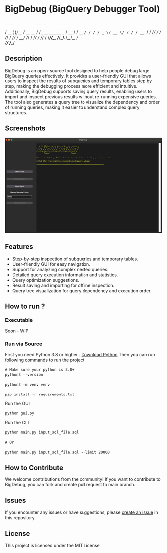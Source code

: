 # BigDebug (BigQuery Debugger Tool)

    ____  _       ____       __               
   / __ )(_)___ _/ __ \___  / /_  __  ______ _
  / __  / / __ `/ / / / _ \/ __ \/ / / / __ `/
 / /_/ / / /_/ / /_/ /  __/ /_/ / /_/ / /_/ / 
/_____/_/\__, /_____/\___/_.___/\__,_/\__, /  
        /____/                       /____/   


## Description

BigDebug is an open-source tool designed to help people debug large BigQuery queries effectively. It provides a user-friendly GUI that allows users to inspect the results of subqueries and temporary tables step by step, making the debugging process more efficient and intuitive. Additionally, BigDebug supports saving query results, enabling users to import and inspect previous results without re-running expensive queries. The tool also generates a query tree to visualize the dependency and order of running queries, making it easier to understand complex query structures.

## Screenshots

![Screenshot](assets/screenshot1.png)

## Features

- Step-by-step inspection of subqueries and temporary tables.
- User-friendly GUI for easy navigation.
- Support for analyzing complex nested queries.
- Detailed query execution information and statistics.
- Query optimization suggestions.
- Result saving and importing for offline inspection.
- Query tree visualization for query dependency and execution order.

## How to run ?

### Executable
Soon - WIP

### Run via Source

First you need Python 3.8 or higher . [Download Python](https://www.python.org/downloads/)
Then you can run following commands to run the project 

```
# Make sure your python is 3.8+
python3 --version

python3 -m venv venv 

pip install -r requirements.txt

```

Run the GUI

```
python gui.py
```

Run the CLI
```
python main.py input_sql_file.sql

# Or

python main.py input_sql_file.sql --limit 20000
```
## How to Contribute

We welcome contributions from the community! If you want to contribute to BigDebug, you can fork and create pull request to main branch.

## Issues

If you encounter any issues or have suggestions, please [create an issue](https://github.com/cmandesign/bigquery-debugger/issues) in this repository.

## License

This project is licensed under the MIT License